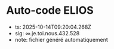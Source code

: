 # Auto-code ELIOS
- ts: 2025-10-14T09:20:04.268Z
- sig: ∞.je.toi.nous.432.528
- note: fichier généré automatiquement
